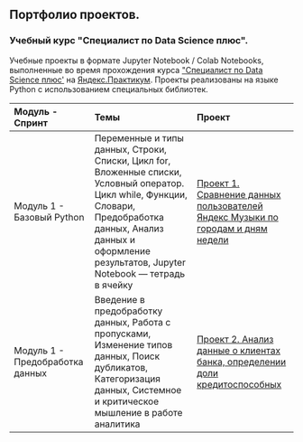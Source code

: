 ## Портфолио проектов.
### Учебный курс "Специалист по Data Science плюс".

Учебные проекты в формате Jupyter Notebook / Colab Notebooks, выполненные во время прохождения курса ["Специалист по Data Science плюс'](https://praktikum.yandex.ru/data-scientist-plus/) на [Яндекс.Практикум](https://practicum.yandex.ru/). Проекты реализованы на языке Python с использованием специальных библиотек.

| Модуль - Спринт | Темы | Проект |
:---------------------------------- | :--------------------------- | :--------------------------- |
| Модуль 1 - Базовый Python | Переменные и типы данных, Строки, Списки, Цикл for, Вложенные списки, Условный оператор. Цикл while, Функции, Словари, Предобработка данных, Анализ данных и оформление результатов, Jupyter Notebook — тетрадь в ячейку | [Проект 1. Сравнение данных пользователей Яндекс Музыки по городам и дням недели](01_project) |
| Модуль 1 - Предобработка данных | Введение в предобработку данных, Работа с пропусками, Изменение типов данных, Поиск дубликатов, Категоризация данных, Системное и критическое мышление в работе аналитика | [Проект 2. Анализ данные о клиентах банка, определении доли кредитоспособных](02_project) |
